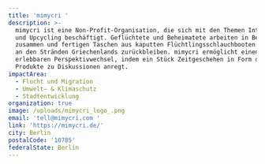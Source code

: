 ```yaml
---
title: 'mimycri '
description: >-
  mimycri ist eine Non-Profit-Organisation, die sich mit den Themen Integration
  und Upcycling beschäftigt. Geflüchtete und Beheimatete arbeiten in Berlin
  zusammen und fertigen Taschen aus kaputten Flüchtlingsschlauchbooten an, die
  an den Stränden Griechenlands zurückbleiben. mimycri ermöglicht einen
  erlebbaren Perspektivwechsel, indem ein Stück Zeitgeschehen in Form der
  Produkte zu Diskussionen anregt. 
impactArea:
  - Flucht und Migration
  - Umwelt– & Klimaschutz
  - Stadtentwicklung
organization: true
image: /uploads/mimycri_logo_.png
email: 'tell@mimycri.com '
link: 'https://mimycri.de/'
city: Berlin
postalCode: '10785'
federalState: Berlin
---
```


